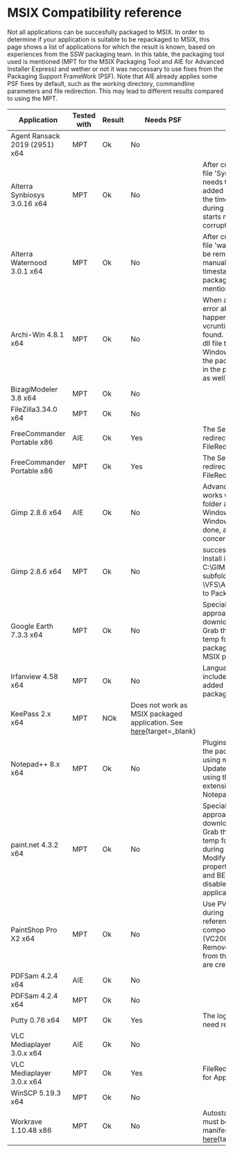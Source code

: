 # MSIX Compatibility reference

Not all applications can be succesfully packaged to MSIX. In order to determine if your application is suitable to be repackaged to MSIX, this page shows a list of applications for which the result is known, based on experiences from the SSW packaging team.
In this table, the packaging tool used is mentioned (MPT for the MSIX Packaging Tool and AIE for Advanced Installer Express) and wether or not it was neccessary to use fixes from the Packaging Support FrameWork (PSF). Note that AIE already applies some PSF fixes by default, such as the working directory, commandline parameters and file redirection. This may lead to different results compared to using the MPT.

|Application|Tested with|Result|Needs PSF|Remarks|
|-----------|-----------|------|---------|-------|
|Agent Ransack 2019 (2951) x64|MPT|Ok|No|
|Alterra Synbiosys 3.0.16 x64|MPT|Ok|No|After creating the package, the file 'SynBiosSysNederland.exe' needs to be removed and added back manually because the timestamp is updated during packaging. The app then starts mentioning the app is corrupt|
|Alterra Waternood 3.0.1 x64|MPT|Ok|No|After creating the package, the file 'watersnood.exe' needs to be removed and added back manually because the timestamp is updated during packaging. The app then starts mentioning the app is corrupt|
|Archi-Win 4.8.1 x64|MPT|Ok|No|When archi is launched, an error about JNI is shown. This happens because vcruntime140.dll cannot be found. Solved this by adding the dll file to the Windows\system32 folder in the package (placing this dll file in the packageroot folder works as well)|
|BizagiModeler 3.8 x64|MPT|Ok|No|
|FileZilla3.34.0 x64|MPT|Ok|No|
|FreeCommander Portable x86|AIE|Ok|Yes|The Settings folder must be redirected using the FileRedirection fixup|
|FreeCommander Portable x86|MPT|Ok|Yes|The Settings folder must be redirected using the FileRedirection fixup|
|Gimp 2.8.6 x64|AIE|Ok|No|Advanced Installer version works when dll files from app folder are copied to Windows\SysWoW64 folder or Windows\System32. When not done, app launches with errors concerning dll files not found.|
|Gimp 2.8.6 x64|MPT|Ok|No|succesfull with this approach: Install in C:\GIMP2 with PVAD to C:\GIMP2\bin and move subfolders from \VFS\AppVPackageDrive\GIMP2 to Packageroot|
|Google Earth 7.3.3 x64|MPT|Ok|No|Special attention to the approach is required as the download is a web installer. Grab the package from the temp folder, and use that for packaging Google Earth as MSIX package.|
|Irfanview 4.58 x64|MPT|Ok|No|Language packs need to be included in the package or added using modification packages|
|KeePass 2.x x64|MPT|NOk|Does not work as MSIX packaged application. See [here](https://techcommunity.microsoft.com/t5/msix-packaging-and-tools/application-does-not-launch-post-installation/m-p/353506){target=_blank}|
|Notepad++ 8.x x64|MPT|Ok|No|Plugins need to be included in the package or added later using modification packages. Updates need to be disabled using the config file. The shell extension ('Edit with Notepad++') does not work.|
|paint.net 4.3.2 x64|MPT|Ok|No|Special attention to the approach is required as the download is a web installer. Grab the package from the temp folder, which is an msi, during manual installation. Modify the MSI with the properties AUTOUPDATES=0 and BETAUPDATES=0 to disable updates in the application.|
|PaintShop Pro X2 x64|MPT|Ok|No|Use PVAD path, start app during monitoring, remove references to VC2005 components from the package (VC2005 therefor is a prereq). Remove HKCU\Software\Corel from the package, these keys are created during first launch.|
|PDFSam 4.2.4 x64|AIE|Ok|No|
|PDFSam 4.2.4 x64|MPT|Ok|No|
|Putty 0.76 x64|MPT|Ok|Yes|The logfile (putty.log) might need redirection
|VLC Mediaplayer 3.0.x x64|AIE|Ok|No|
|VLC Mediaplayer 3.0.x x64|MPT|Ok|Yes|FileRedirection Fixup is required for AppData settings|
|WinSCP 5.19.3 x64|MPT|Ok|No|
|Workrave 1.10.48 x86|MPT|Ok|No|Autostart on Windows login must be configured in the manifest.xml file, see [here](https://docs.microsoft.com/en-us/windows/apps/desktop/modernize/desktop-to-uwp-extensions#start-an-executable-file-when-users-log-into-windows){target=_blank}|







